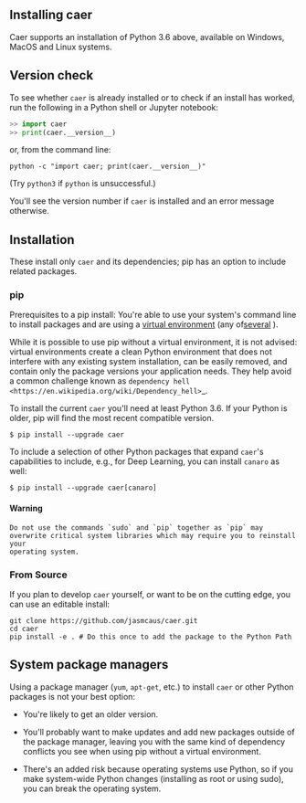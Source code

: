 ## Installing caer

Caer supports an installation of Python 3.6 above, available on Windows, MacOS and Linux systems. 

Version check
------------------------------------------------------------------------------

To see whether `caer` is already installed or to check if an install has
worked, run the following in a Python shell or Jupyter notebook:

```python
>> import caer
>> print(caer.__version__)
```

or, from the command line:

```shell
python -c "import caer; print(caer.__version__)"
```

(Try ``python3`` if ``python`` is unsuccessful.)

You'll see the version number if `caer` is installed and
an error message otherwise.

## Installation

These install only `caer` and its dependencies; pip has an option to
include related packages.

### pip

Prerequisites to a pip install: You're able to use your system's command line to
install packages and are using a
[virtual environment](https://towardsdatascience.com/virtual-environments-104c62d48c54?gi=2532aa12906#ee81) (any of[several](https://stackoverflow.com/questions/41573587/what-is-the-difference-between-venv-pyvenv-pyenv-virtualenv-virtualenvwrappe) ).

While it is possible to use pip without a virtual environment, it is not advised: 
virtual environments create a clean Python environment that does not interfere 
with any existing system installation, can be easily removed, and contain only
the package versions your application needs. They help avoid a common
challenge known as 
`dependency hell <https://en.wikipedia.org/wiki/Dependency_hell>`_.

To install the current `caer` you'll need at least Python 3.6. If
your Python is older, pip will find the most recent compatible version.

```shell
$ pip install --upgrade caer
```

To include a selection of other Python packages that expand
``caer``'s capabilities to include, e.g., for Deep Learning, you can install `canaro` as well: 

```shell
$ pip install --upgrade caer[canaro]
```

#### Warning

    Do not use the commands `sudo` and `pip` together as `pip` may
    overwrite critical system libraries which may require you to reinstall your
    operating system.
    

### From Source
If you plan to develop `caer` yourself, or want to be on the cutting edge, you can use an editable install:

```shell
git clone https://github.com/jasmcaus/caer.git
cd caer
pip install -e . # Do this once to add the package to the Python Path
```

## System package managers

Using a package manager (`yum`, `apt-get`, etc.) to install `caer`
or other Python packages is not your best option:

- You're likely to get an older version.

- You'll probably want to make updates and add new packages outside of
  the package manager, leaving you with the same kind of
  dependency conflicts you see when using pip without a virtual environment.

- There's an added risk because operating systems use Python, so if you
  make system-wide Python changes (installing as root or using sudo),
  you can break the operating system.